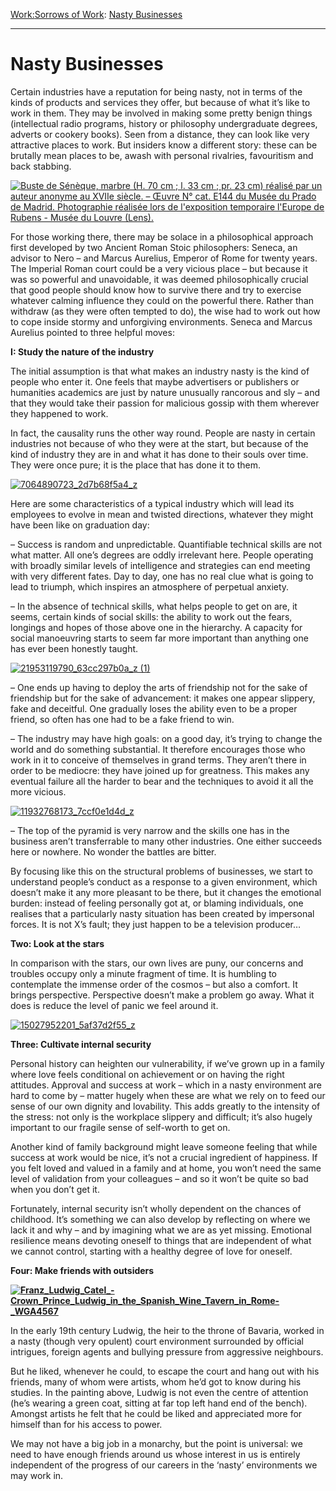 [Work:](https://www.theschooloflife.com/thebookoflife/category/work/)[Sorrows of Work](https://www.theschooloflife.com/thebookoflife/category/work/sorrows-of-work/): [Nasty Businesses](https://www.theschooloflife.com/thebookoflife/nasty-businesses/)

* * *

# Nasty Businesses

Certain industries have a reputation for being nasty, not in terms of the kinds of products and services they offer, but because of what it’s like to work in them. They may be involved in making some pretty benign things (intellectual radio programs, history or philosophy undergraduate degrees, adverts or cookery books). Seen from a distance, they can look like very attractive places to work. But insiders know a different story: these can be brutally mean places to be, awash with personal rivalries, favouritism and back stabbing.

[![Buste de Sénèque, marbre (H. 70 cm ; l. 33 cm ; pr. 23 cm) réalisé par un auteur anonyme au XVIIe siècle. – Œuvre N° cat. E144 du Musée du Prado de Madrid. Photographie réalisée lors de l'exposition temporaire l'Europe de Rubens - Musée du Louvre (Lens).](https://www.theschooloflife.com/thebookoflife/wp-content/uploads/2015/11/0_S%C3%A9n%C3%A8que_-_Mus%C3%A9e_du_Prado_-_Cat._144_-_2-1.jpeg)](http://www.thebookoflife.org/wp-content/uploads/2015/11/0_S%C3%A9n%C3%A8que_-_Mus%C3%A9e_du_Prado_-_Cat._144_-_2-1.jpeg)

For those working there, there may be solace in a philosophical approach first developed by two Ancient Roman Stoic philosophers: Seneca, an advisor to Nero – and Marcus Aurelius, Emperor of Rome for twenty years. The Imperial Roman court could be a very vicious place – but because it was so powerful and unavoidable, it was deemed philosophically crucial that good people should know how to survive there and try to exercise whatever calming influence they could on the powerful there. Rather than withdraw (as they were often tempted to do), the wise had to work out how to cope inside stormy and unforgiving environments. Seneca and Marcus Aurelius pointed to three helpful moves:

**I: Study the nature of the industry**

The initial assumption is that what makes an industry nasty is the kind of people who enter it. One feels that maybe advertisers or publishers or humanities academics are just by nature unusually rancorous and sly – and that they would take their passion for malicious gossip with them wherever they happened to work.

In fact, the causality runs the other way round. People are nasty in certain industries not because of who they were at the start, but because of the kind of industry they are in and what it has done to their souls over time. They were once pure; it is the place that has done it to them.

[![7064890723_2d7b68f5a4_z](https://www.theschooloflife.com/thebookoflife/wp-content/uploads/2015/11/7064890723_2d7b68f5a4_z.jpg)](http://www.thebookoflife.org/wp-content/uploads/2015/11/7064890723_2d7b68f5a4_z.jpg)

Here are some characteristics of a typical industry which will lead its employees to evolve in mean and twisted directions, whatever they might have been like on graduation day: &nbsp;

– Success is random and unpredictable. Quantifiable technical skills are not what matter. All one’s degrees are oddly irrelevant here. People operating with broadly similar levels of intelligence and strategies can end meeting with very different fates. Day to day, one has no real clue what is going to lead to triumph, which inspires an atmosphere of perpetual anxiety.

– In the absence of technical skills, what helps people to get on are, it seems, certain kinds of social skills: the ability to work out the fears, longings and hopes of those above one in the hierarchy. A capacity for social manoeuvring starts to seem far more important than anything one has ever been honestly taught.

[![21953119790_63cc297b0a_z (1)](https://www.theschooloflife.com/thebookoflife/wp-content/uploads/2015/11/21953119790_63cc297b0a_z-1.jpg)](http://www.thebookoflife.org/wp-content/uploads/2015/11/21953119790_63cc297b0a_z-1.jpg)

– One ends up having to deploy the arts of friendship not for the sake of friendship but for the sake of advancement: it makes one appear slippery, fake and deceitful. One gradually loses the ability even to be a proper friend, so often has one had to be a fake friend to win.

– The industry may have high goals: on a good day, it’s trying to change the world and do something substantial. It therefore encourages those who work in it to conceive of themselves in grand terms. They aren’t there in order to be mediocre: they have joined up for greatness. This makes any eventual failure all the harder to bear and the techniques to avoid it all the more vicious.

[![11932768173_7ccf0e1d4d_z](https://www.theschooloflife.com/thebookoflife/wp-content/uploads/2015/11/11932768173_7ccf0e1d4d_z.jpg)](http://www.thebookoflife.org/wp-content/uploads/2015/11/11932768173_7ccf0e1d4d_z.jpg)

– The top of the pyramid is very narrow and the skills one has in the business aren’t transferrable to many other industries. One either succeeds here or nowhere. No wonder the battles are bitter.

By focusing like this on the structural problems of businesses, we start to understand people’s conduct as a response to a given environment, which doesn’t make it any more pleasant to be there, but it changes the emotional burden: instead of feeling personally got at, or blaming individuals, one realises that a particularly nasty situation has been created by impersonal forces. It is not X’s fault; they just happen to be a television producer…

**Two: Look at the stars**

In comparison with the stars, our own lives are puny, our concerns and troubles occupy only a minute fragment of time. It is humbling to contemplate the immense order of the cosmos – but also a comfort. It brings perspective. Perspective doesn’t make a problem go away. What it does is reduce the level of panic we feel around it.

[![15027952201_5af37d2f55_z](https://www.theschooloflife.com/thebookoflife/wp-content/uploads/2015/11/15027952201_5af37d2f55_z.jpg)](http://www.thebookoflife.org/wp-content/uploads/2015/11/15027952201_5af37d2f55_z.jpg)

**Three: Cultivate internal security**

Personal history can heighten our vulnerability, if we’ve grown up in a family where love feels conditional on achievement or on having the right attitudes. Approval and success at work – which in a nasty environment are hard to come by – matter hugely when these are what we rely on to feed our sense of our own dignity and lovability. This adds greatly to the intensity of the stress: not only is the workplace slippery and difficult; it’s also hugely important to our fragile sense of self-worth to get on.

Another kind of family background might leave someone feeling that while success at work would be nice, it’s not a crucial ingredient of happiness. If you felt loved and valued in a family and at home, you won’t need the same level of validation from your colleagues – and so it won’t be quite so bad when you don’t get it. &nbsp;

Fortunately, internal security isn’t wholly dependent on the chances of childhood. It’s something we can also develop by reflecting on where we lack it and why – and by imagining what we are as yet missing. Emotional resilience means devoting oneself to things that are independent of what we cannot control, starting with a healthy degree of love for oneself.

**Four: Make friends with outsiders**

**[![Franz_Ludwig_Catel_-_Crown_Prince_Ludwig_in_the_Spanish_Wine_Tavern_in_Rome_-_WGA4567](https://www.theschooloflife.com/thebookoflife/wp-content/uploads/2015/11/Franz_Ludwig_Catel_-_Crown_Prince_Ludwig_in_the_Spanish_Wine_Tavern_in_Rome_-_WGA4567.jpg)](http://www.thebookoflife.org/wp-content/uploads/2015/11/Franz_Ludwig_Catel_-_Crown_Prince_Ludwig_in_the_Spanish_Wine_Tavern_in_Rome_-_WGA4567.jpg)**

In the early 19th century Ludwig, the heir to the throne of Bavaria, worked in a nasty (though very opulent) court environment surrounded by official intrigues, foreign agents and bullying pressure from aggressive neighbours.

But he liked, whenever he could, to escape the court and hang out with his friends, many of whom were artists, whom he’d got to know during his studies. In the painting above, Ludwig is not even the centre of attention (he’s wearing a green coat, sitting at far top left hand end of the bench). Amongst artists he felt that he could be liked and appreciated more for himself than for his access to power.

We may not have a big job in a monarchy, but the point is universal: we need to have enough friends around us whose interest in us is entirely independent of the progress of our careers in the ‘nasty’ environments we may work in.
